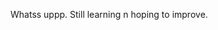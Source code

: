 Whatss uppp.
Still learning n hoping to improve.



<!---
justvex/justvex is a ✨ special ✨ repository because its `README.md` (this file) appears on your GitHub profile.
You can click the Preview link to take a look at your changes.
--->
